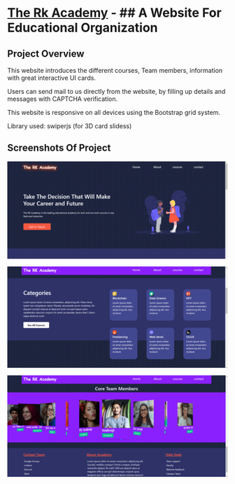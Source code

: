 # [The Rk Academy](https://the-rk-academy.netlify.app/) - ## A Website For Educational Organization


## Project Overview

This website introduces the different courses, Team members, information with great interactive UI cards.

Users can send mail to us directly from the website, by filling up details and messages with CAPTCHA verification.

This website is responsive on all devices using the Bootstrap grid system.

Library used: swiperjs (for 3D card slidess)


## Screenshots Of Project

![My Image](screenshots/first.png)

![My Image](screenshots/second.png)

![My Image](screenshots/third.png)


